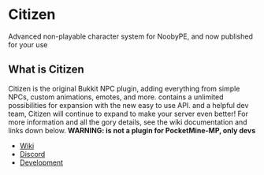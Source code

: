 # Citizen
Advanced non-playable character system for NoobyPE, and now published for your use
## What is Citizen
Citizen is the original Bukkit NPC plugin, adding everything from simple NPCs, custom animations, emotes, and more.
contains a unlimited possibilities for expansion with the new easy to use API.
and a helpful dev team, Citizen will continue to expand to make your server even better! 
For more information and all the gory details, see the wiki documentation and links down below. **WARNING: is not a plugin for PocketMine-MP, only devs**

 - [Wiki](https://github.com/NoobyPE/Citizen/wiki)
 - [Discord](https://discord.com/cfcGZMsN4H)
 - [Development](https://poggit.pmmp.io/ci/NoobyPE/Citizen/~)